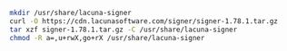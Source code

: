 ﻿```sh
mkdir /usr/share/lacuna-signer
curl -O https://cdn.lacunasoftware.com/signer/signer-1.78.1.tar.gz
tar xzf signer-1.78.1.tar.gz -C /usr/share/lacuna-signer
chmod -R a=,u+rwX,go+rX /usr/share/lacuna-signer
```
